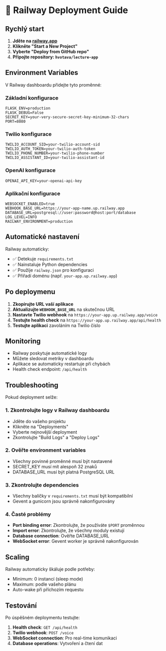 # 🚂 Railway Deployment Guide

## Rychlý start

1. **Jděte na [railway.app](https://railway.app)**
2. **Klikněte "Start a New Project"**
3. **Vyberte "Deploy from GitHub repo"**
4. **Připojte repository: `hvotava/lecture-app`**

## Environment Variables

V Railway dashboardu přidejte tyto proměnné:

### Základní konfigurace
```
FLASK_ENV=production
FLASK_DEBUG=False
SECRET_KEY=your-very-secure-secret-key-minimum-32-chars
PORT=8080
```

### Twilio konfigurace
```
TWILIO_ACCOUNT_SID=your-twilio-account-sid
TWILIO_AUTH_TOKEN=your-twilio-auth-token
TWILIO_PHONE_NUMBER=your-twilio-phone-number
TWILIO_ASSISTANT_ID=your-twilio-assistant-id
```

### OpenAI konfigurace
```
OPENAI_API_KEY=your-openai-api-key
```

### Aplikační konfigurace
```
WEBSOCKET_ENABLED=true
WEBHOOK_BASE_URL=https://your-app-name.up.railway.app
DATABASE_URL=postgresql://user:password@host:port/database
LOG_LEVEL=INFO
RAILWAY_ENVIRONMENT=production
```

## Automatické nastavení

Railway automaticky:
- ✅ Detekuje `requirements.txt`
- ✅ Nainstaluje Python dependencies
- ✅ Použije `railway.json` pro konfiguraci
- ✅ Přiřadí doménu (např. `your-app.up.railway.app`)

## Po deploymenu

1. **Zkopírujte URL vaší aplikace**
2. **Aktualizujte `WEBHOOK_BASE_URL`** na skutečnou URL
3. **Nastavte Twilio webhook** na `https://your-app.up.railway.app/voice`
4. **Testujte health check** na `https://your-app.up.railway.app/api/health`
5. **Testujte aplikaci** zavoláním na Twilio číslo

## Monitoring

- Railway poskytuje automatické logy
- Můžete sledovat metriky v dashboardu
- Aplikace se automaticky restartuje při chybách
- Health check endpoint: `/api/health`

## Troubleshooting

Pokud deployment selže:

### 1. Zkontrolujte logy v Railway dashboardu
- Jděte do vašeho projektu
- Klikněte na "Deployments"
- Vyberte nejnovější deployment
- Zkontrolujte "Build Logs" a "Deploy Logs"

### 2. Ověřte environment variables
- Všechny povinné proměnné musí být nastavené
- SECRET_KEY musí mít alespoň 32 znaků
- DATABASE_URL musí být platná PostgreSQL URL

### 3. Zkontrolujte dependencies
- Všechny balíčky v `requirements.txt` musí být kompatibilní
- Gevent a gunicorn jsou správně nakonfigurovány

### 4. Časté problémy
- **Port binding error**: Zkontrolujte, že používáte `$PORT` proměnnou
- **Import error**: Zkontrolujte, že všechny moduly existují
- **Database connection**: Ověřte DATABASE_URL
- **WebSocket error**: Gevent worker je správně nakonfigurován

## Scaling

Railway automaticky škáluje podle potřeby:
- Minimum: 0 instancí (sleep mode)
- Maximum: podle vašeho plánu
- Auto-wake při příchozím requestu

## Testování

Po úspěšném deploymentu testujte:

1. **Health check**: `GET /api/health`
2. **Twilio webhook**: `POST /voice`
3. **WebSocket connection**: Pro real-time komunikaci
4. **Database operations**: Vytvoření a čtení dat 